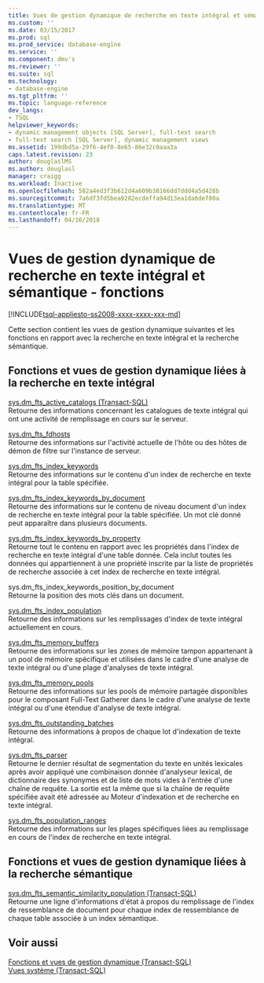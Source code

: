 ```yaml
---
title: Vues de gestion dynamique de recherche en texte intégral et sémantique - fonctions | Documents Microsoft
ms.custom: ''
ms.date: 03/15/2017
ms.prod: sql
ms.prod_service: database-engine
ms.service: ''
ms.component: dmv's
ms.reviewer: ''
ms.suite: sql
ms.technology:
- database-engine
ms.tgt_pltfrm: ''
ms.topic: language-reference
dev_langs:
- TSQL
helpviewer_keywords:
- dynamic management objects [SQL Server], full-text search
- full-text search [SQL Server], dynamic management views
ms.assetid: 199dbd5a-29f6-4ef0-8e65-86e32c0aaa3a
caps.latest.revision: 23
author: douglaslMS
ms.author: douglasl
manager: craigg
ms.workload: Inactive
ms.openlocfilehash: 582a4ed3f3b612d4a609b38166dd7ddd4a5d428b
ms.sourcegitcommit: 7a6df3fd5bea9282ecdeffa94d13ea1da6def80a
ms.translationtype: MT
ms.contentlocale: fr-FR
ms.lasthandoff: 04/16/2018
---
```

# <a name="full-text-and-semantic-search-dynamic-management-views---functions"></a>Vues de gestion dynamique de recherche en texte intégral et sémantique - fonctions
[!INCLUDE[tsql-appliesto-ss2008-xxxx-xxxx-xxx-md](../../includes/tsql-appliesto-ss2008-xxxx-xxxx-xxx-md.md)]

  Cette section contient les vues de gestion dynamique suivantes et les fonctions en rapport avec la recherche en texte intégral et la recherche sémantique.  
  
## <a name="full-text-search-dynamic-management-views-and-functions"></a>Fonctions et vues de gestion dynamique liées à la recherche en texte intégral  
 [sys.dm_fts_active_catalogs &#40;Transact-SQL&#41;](../../relational-databases/system-dynamic-management-views/sys-dm-fts-active-catalogs-transact-sql.md)  
 Retourne des informations concernant les catalogues de texte intégral qui ont une activité de remplissage en cours sur le serveur.  
  
 [sys.dm_fts_fdhosts](../../relational-databases/system-dynamic-management-views/sys-dm-fts-fdhosts-transact-sql.md)  
 Retourne des informations sur l'activité actuelle de l'hôte ou des hôtes de démon de filtre sur l'instance de serveur.  
  
 [sys.dm_fts_index_keywords](../../relational-databases/system-dynamic-management-views/sys-dm-fts-index-keywords-transact-sql.md)  
 Retourne des informations sur le contenu d'un index de recherche en texte intégral pour la table spécifiée.  
  
 [sys.dm_fts_index_keywords_by_document](../../relational-databases/system-dynamic-management-views/sys-dm-fts-index-keywords-by-document-transact-sql.md)  
 Retourne des informations sur le contenu de niveau document d'un index de recherche en texte intégral pour la table spécifiée. Un mot clé donné peut apparaître dans plusieurs documents.  
  
 [sys.dm_fts_index_keywords_by_property](../../relational-databases/system-dynamic-management-views/sys-dm-fts-index-keywords-by-property-transact-sql.md)  
 Retourne tout le contenu en rapport avec les propriétés dans l'index de recherche en texte intégral d'une table donnée. Cela inclut toutes les données qui appartiennent à une propriété inscrite par la liste de propriétés de recherche associée à cet index de recherche en texte intégral.  
  
 sys.dm_fts_index_keywords_position_by_document  
 Retourne la position des mots clés dans un document.  
  
 [sys.dm_fts_index_population](../../relational-databases/system-dynamic-management-views/sys-dm-fts-index-population-transact-sql.md)  
 Retourne des informations sur les remplissages d'index de texte intégral actuellement en cours.  
  
 [sys.dm_fts_memory_buffers](../../relational-databases/system-dynamic-management-views/sys-dm-fts-memory-buffers-transact-sql.md)  
 Retourne des informations sur les zones de mémoire tampon appartenant à un pool de mémoire spécifique et utilisées dans le cadre d'une analyse de texte intégral ou d'une plage d'analyses de texte intégral.  
  
 [sys.dm_fts_memory_pools](../../relational-databases/system-dynamic-management-views/sys-dm-fts-memory-pools-transact-sql.md)  
 Retourne des informations sur les pools de mémoire partagée disponibles pour le composant Full-Text Gatherer dans le cadre d'une analyse de texte intégral ou d'une étendue d'analyse de texte intégral.  
  
 [sys.dm_fts_outstanding_batches](../../relational-databases/system-dynamic-management-views/sys-dm-fts-outstanding-batches-transact-sql.md)  
 Retourne des informations à propos de chaque lot d'indexation de texte intégral.  
  
 [sys.dm_fts_parser](../../relational-databases/system-dynamic-management-views/sys-dm-fts-parser-transact-sql.md)  
 Retourne le dernier résultat de segmentation du texte en unités lexicales après avoir appliqué une combinaison donnée d'analyseur lexical, de dictionnaire des synonymes et de liste de mots vides à l'entrée d'une chaîne de requête. La sortie est la même que si la chaîne de requête spécifiée avait été adressée au Moteur d'indexation et de recherche en texte intégral.  
  
 [sys.dm_fts_population_ranges](../../relational-databases/system-dynamic-management-views/sys-dm-fts-population-ranges-transact-sql.md)  
 Retourne des informations sur les plages spécifiques liées au remplissage en cours de l'index de recherche en texte intégral.  
  
## <a name="semantic-search-dynamic-management-views-and-functions"></a>Fonctions et vues de gestion dynamique liées à la recherche sémantique  
 [sys.dm_fts_semantic_similarity_population &#40;Transact-SQL&#41;](../../relational-databases/system-dynamic-management-views/sys-dm-fts-semantic-similarity-population-transact-sql.md)  
 Retourne une ligne d'informations d'état à propos du remplissage de l'index de ressemblance de document pour chaque index de ressemblance de chaque table associée à un index sémantique.  
  
## <a name="see-also"></a>Voir aussi  
 [Fonctions et vues de gestion dynamique &#40;Transact-SQL&#41;](~/relational-databases/system-dynamic-management-views/system-dynamic-management-views.md)   
 [Vues système &#40;Transact-SQL&#41;](http://msdn.microsoft.com/library/35a6161d-7f43-4e00-bcd3-3091f2015e90)  
  
  
